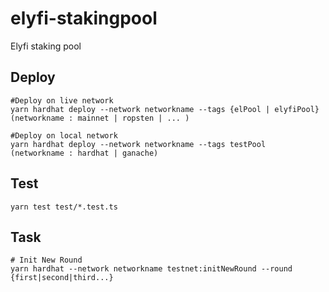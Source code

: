 # elyfi-stakingpool

Elyfi staking pool

## Deploy

```
#Deploy on live network
yarn hardhat deploy --network networkname --tags {elPool | elyfiPool}
(networkname : mainnet | ropsten | ... )

#Deploy on local network
yarn hardhat deploy --network networkname --tags testPool
(networkname : hardhat | ganache)
```

## Test

```
yarn test test/*.test.ts
```

## Task

```
# Init New Round
yarn hardhat --network networkname testnet:initNewRound --round {first|second|third...}
```
